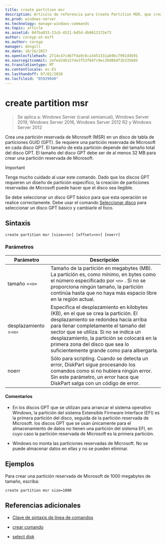 ```yaml
---
title: create partition msr
description: Artículo de referencia para Create Partition MSR, que crea una partición reservada de Microsoft (MSR) en un disco de tabla de particiones GUID (GPT).
ms.prod: windows-server
ms.technology: manage-windows-commands
ms.topic: article
ms.assetid: 04fba033-23cb-4521-bd5d-db96131f2e73
author: coreyp-at-msft
ms.author: coreyp
manager: dongill
ms.date: 10/16/2017
ms.openlocfilehash: 2714c47c467fda9c6ca3451331ab9bc7991d4591
ms.sourcegitcommit: 2afed2461574a3f53f84fc9ec28d86df3b335685
ms.translationtype: MT
ms.contentlocale: es-ES
ms.lasthandoff: 07/02/2020
ms.locfileid: "85929640"
---
```

# <a name="create-partition-msr"></a>create partition msr

> Se aplica a: Windows Server (canal semianual), Windows Server 2019, Windows Server 2016, Windows Server 2012 R2 y Windows Server 2012

Crea una partición reservada de Microsoft (MSR) en un disco de tabla de particiones GUID (GPT). Se requiere una partición reservada de Microsoft en cada disco GPT. El tamaño de esta partición depende del tamaño total del disco GPT. El tamaño del disco GPT debe ser de al menos 32 MB para crear una partición reservada de Microsoft.

> [!IMPORTANT]
> Tenga mucho cuidado al usar este comando. Dado que los discos GPT requieren un diseño de partición específico, la creación de particiones reservadas de Microsoft puede hacer que el disco sea ilegible.
>
> Se debe seleccionar un disco GPT básico para que esta operación se realice correctamente. Debe usar el comando [Seleccionar disco](select-disk.md) para seleccionar un disco GPT básico y cambiarle el foco.

## <a name="syntax"></a>Sintaxis

```
create partition msr [size=<n>] [offset=<n>] [noerr]
```

### <a name="parameters"></a>Parámetros

| Parámetro | Descripción |
| --------- | ----------- |
| tamaño =`<n>` | Tamaño de la partición en megabytes (MB). La partición es, como mínimo, en bytes como el número especificado por `<n>` . Si no se proporciona ningún tamaño, la partición continúa hasta que no haya más espacio libre en la región actual. |
| desplazamiento =`<n>` | Especifica el desplazamiento en kilobytes (KB), en el que se crea la partición. El desplazamiento se redondea hacia arriba para llenar completamente el tamaño del sector que se utiliza. Si no se indica un desplazamiento, la partición se colocará en la primera zona del disco que sea lo suficientemente grande como para albergarla. |
| noerr | Sólo para scripting. Cuando se detecta un error, DiskPart sigue procesando los comandos como si no hubiera ningún error. Sin este parámetro, un error hace que DiskPart salga con un código de error. |

#### <a name="remarks"></a>Comentarios

- En los discos GPT que se utilizan para arrancar el sistema operativo Windows, la partición del sistema Extensible Firmware Interface (EFI) es la primera partición del disco, seguida de la partición reservada de Microsoft. los discos GPT que se usan únicamente para el almacenamiento de datos no tienen una partición del sistema EFI, en cuyo caso la partición reservada de Microsoft es la primera partición.

- Windows no monta las particiones reservadas de Microsoft. No se puede almacenar datos en ellas y no se pueden eliminar.

## <a name="examples"></a>Ejemplos

Para crear una partición reservada de Microsoft de 1000 megabytes de tamaño, escriba:

```
create partition msr size=1000
```

## <a name="additional-references"></a>Referencias adicionales

- [Clave de sintaxis de línea de comandos](command-line-syntax-key.md)

- [crear comando](create.md)

- [select disk](select-disk.md)

